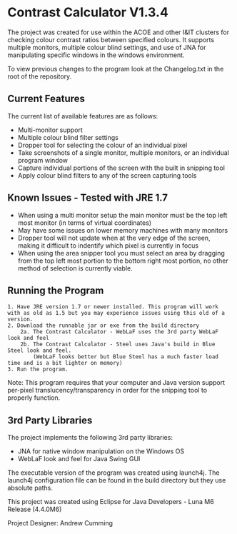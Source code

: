 Contrast Calculator V1.3.4
=====

The project was created for use within the ACOE and other I&IT clusters for checking colour contrast ratios between specified colours. It supports multiple monitors, multiple colour blind settings, and use of JNA for manipulating specific windows in the windows environment.

To view previous changes to the program look at the Changelog.txt in the root of the repository.

Current Features
---
The current list of available features are as follows:
* Multi-monitor support
* Multiple colour blind filter settings
* Dropper tool for selecting the colour of an individual pixel
* Take screenshots of a single monitor, multiple monitors, or an individual program window
* Capture individual portions of the screen with the built in snipping tool
* Apply colour blind filters to any of the screen capturing tools

Known Issues - Tested with JRE 1.7
---
* When using a multi monitor setup the main monitor must be the top left most monitor (in terms of virtual coordinates)
* May have some issues on lower memory machines with many monitors
* Dropper tool will not update when at the very edge of the screen, making it difficult to indentify which pixel is currently in focus
* When using the area snipper tool you must select an area by dragging from the top left most portion to the bottom right most portion, no other method of selection is currently viable.

Running the Program
---

```
1. Have JRE version 1.7 or newer installed. This program will work with as old as 1.5 but you may experience issues using this old of a version.
2. Download the runnable jar or exe from the build directory
	2a. The Contrast Calculator - WebLaF uses the 3rd party WebLaF look and feel
	2b. The Contrast Calculator - Steel uses Java's build in Blue Steel look and feel.
		(WebLaF looks better but Blue Steel has a much faster load time and is a bit lighter on memory)
3. Run the program.
```

Note: This program requires that your computer and Java version support per-pixel translucency/transparency in order for the snipping tool to properly function.

3rd Party Libraries
---

The project implements the following 3rd party libraries:

* JNA for native window manipulation on the Windows OS
* WebLaF look and feel for Java Swing GUI

The executable version of the program was created using launch4j. The launch4j configuration file can be found in the build directory but they use absolute paths.

This project was created using Eclipse for Java Developers - Luna M6 Release (4.4.0M6)

Project Designer: Andrew Cumming